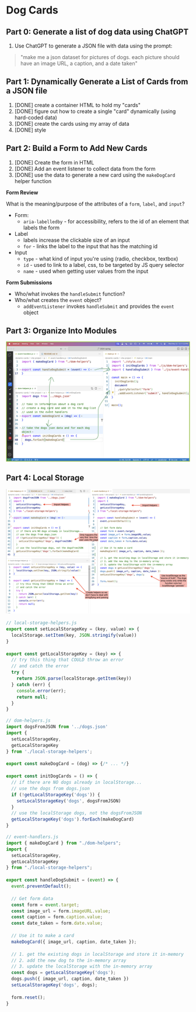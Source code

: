 # Dog Cards

## Part 0: Generate a list of dog data using ChatGPT
1. Use ChatGPT to generate a JSON file with data using the prompt:

> "make me a json dataset for pictures of dogs. each picture should have an image URL, a caption, and a date taken"

## Part 1: Dynamically Generate a List of Cards from a JSON file
1. [DONE] create a container HTML to hold my "cards"
2. [DONE] figure out how to create a single "card" dynamically (using hard-coded data)
3. [DONE] create the cards using my array of data
4. [DONE] style

## Part 2: Build a Form to Add New Cards

1. [DONE] Create the form in HTML
2. [DONE] Add an event listener to collect data from the form
3. [DONE] use the data to generate a new card using the `makeDogCard` helper function

**Form Review**

What is the meaning/purpose of the attributes of a `form`, `label`, and `input`?
* Form:
  * `aria-labelledby` - for accessibility, refers to the id of an element that labels the form
* Label
  * labels increase the clickable size of an input
  * `for` - links the label to the input that has the matching id
* Input
  * `type` - what kind of input you're using (radio, checkbox, textbox)
  * `id` - used to link to a label, css, to be targeted by JS query selector
  * `name` - used when getting user values from the input

**Form Submissions**

* Who/what invokes the `handleSubmit` function?
* Who/what creates the `event` object?
  * `addEventListener` invokes `handleSubmit` and provides the `event` object

## Part 3: Organize Into Modules

![](./img/modules.png)

## Part 4: Local Storage

![](./img/localStorage.png)


```js
// local-storage-helpers.js
export const setLocalStorageKey = (key, value) => {
  localStorage.setItem(key, JSON.stringify(value))
}

export const getLocalStorageKey = (key) => {
  // try this thing that COULD throw an error
  // and catch the error
  try {
    return JSON.parse(localStorage.getItem(key))
  } catch (err) {
    console.error(err);
    return null;
  }
}
```

```js
// dom-helpers.js
import dogsFromJSON from '../dogs.json'
import {
  setLocalStorageKey,
  getLocalStorageKey
} from './local-storage-helpers';

export const makeDogCard = (dog) => {/* ... */}

export const initDogCards = () => {
  // if there are NO dogs already in localStorage...
  // use the dogs from dogs.json
  if (!getLocalStorageKey('dogs')) {
    setLocalStorageKey('dogs', dogsFromJSON)
  }
  // use the localStorage dogs, not the dogsFromJSON
  getLocalStorageKey('dogs').forEach(makeDogCard)
}
```

```js
// event-handlers.js
import { makeDogCard } from "./dom-helpers";
import {
  setLocalStorageKey,
  getLocalStorageKey
} from "./local-storage-helpers";

export const handleDogSubmit = (event) => {
  event.preventDefault();

  // Get form data
  const form = event.target;
  const image_url = form.imageURL.value;
  const caption = form.caption.value;
  const date_taken = form.date.value;

  // Use it to make a card
  makeDogCard({ image_url, caption, date_taken });

  // 1. get the existing dogs in localStorage and store it in-memory
  // 2. add the new dog to the in-memory array
  // 3. update the localStorage with the in-memory array
  const dogs = getLocalStorageKey('dogs');
  dogs.push({ image_url, caption, date_taken })
  setLocalStorageKey('dogs', dogs);

  form.reset();
}
```